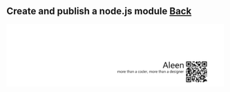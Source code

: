 ## Create and publish a node.js module [Back](./../node.md)

<a href="http://aleen42.github.io/" target="_blank" ><img src="./../../../../pic/tail.gif"></a>